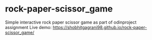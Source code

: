 # rock-paper-scissor_game
Simple interactive rock paper scissor game as part of odinproject assignment
Live demo: https://shobhitgagrani98.github.io/rock-paper-scissor_game/
